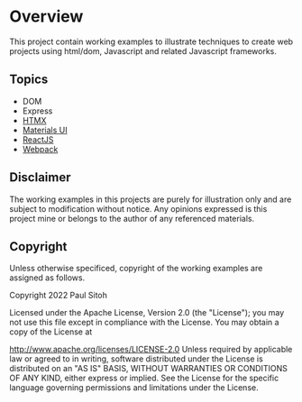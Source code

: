 # Overview

This project contain working examples to illustrate techniques to create web projects using html/dom, Javascript and related Javascript frameworks.

## Topics

* DOM
* Express
* [HTMX](./docs/htmx.md)
* [Materials UI](./docs/mui.md)
* [ReactJS](./docs/reactjs.md)
* [Webpack](./docs/webpack.md)

## Disclaimer

The working examples in this projects are purely for illustration only and are subject to modification without notice. Any opinions expressed is this project mine or belongs to the author of any referenced materials.

## Copyright

Unless otherwise specificed, copyright of the working examples are assigned as follows.

Copyright 2022 Paul Sitoh

Licensed under the Apache License, Version 2.0 (the "License"); you may not use this file except in compliance with the License. You may obtain a copy of the License at

http://www.apache.org/licenses/LICENSE-2.0
Unless required by applicable law or agreed to in writing, software distributed under the License is distributed on an "AS IS" BASIS, WITHOUT WARRANTIES OR CONDITIONS OF ANY KIND, either express or implied. See the License for the specific language governing permissions and limitations under the License.